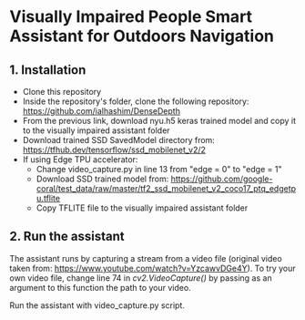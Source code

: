 # Visually Impaired People Smart Assistant for Outdoors Navigation

## 1. Installation

* Clone this repository
* Inside the repository's folder, clone the following repository: https://github.com/ialhashim/DenseDepth
* From the previous link, download nyu.h5 keras trained model and copy it to the visually impaired assistant folder
* Download trained SSD SavedModel directory from: https://tfhub.dev/tensorflow/ssd_mobilenet_v2/2
* If using Edge TPU accelerator:
  * Change video_capture.py in line 13 from "edge = 0" to "edge = 1"
  * Download SSD trained model from: https://github.com/google-coral/test_data/raw/master/tf2_ssd_mobilenet_v2_coco17_ptq_edgetpu.tflite
  * Copy TFLITE file to the visually impaired assistant folder

## 2. Run the assistant

The assistant runs by capturing a stream from a video file (original video taken from: https://www.youtube.com/watch?v=YzcawvDGe4Y). To try your own video file, change line 74 in *cv2.VideoCapture()* by passing as an argument to this function the path to your video. 

Run the assistant with video_capture.py script.

